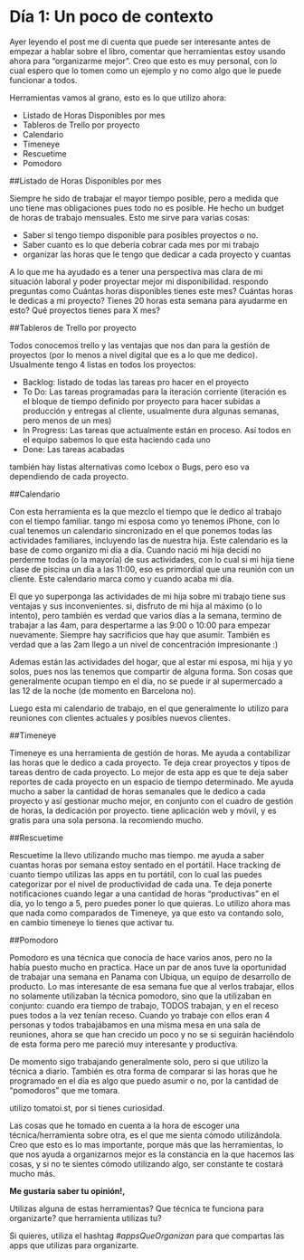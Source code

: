   
# Día 1: Un poco de contexto

Ayer leyendo el post me di cuenta que puede ser interesante antes de empezar a hablar sobre el libro, comentar que herramientas estoy usando ahora para “organizarme mejor”. Creo que esto es muy personal, con lo cual espero que lo tomen como un ejemplo y no como algo que le puede funcionar a todos.

Herramientas vamos al grano, esto es lo que utilizo ahora:

- Listado de Horas Disponibles por mes
- Tableros de Trello por proyecto
- Calendario
- Timeneye
- Rescuetime
- Pomodoro

  


##Listado de Horas Disponibles por mes

Siempre he sido de trabajar el mayor tiempo posible, pero a medida que uno tiene mas obligaciones pues todo no es posible. He hecho un budget de horas de trabajo mensuales. Esto me sirve para varias cosas:
- Saber si tengo tiempo disponible para posibles proyectos o no.
- Saber cuanto es lo que debería cobrar cada mes por mi trabajo
- organizar las horas que le tengo que dedicar a cada proyecto y cuantas

A lo que me ha ayudado es a tener una perspectiva mas clara de mi situación laboral y poder proyectar mejor mi disponibilidad. respondo preguntas como Cuántas horas disponibles tienes este mes? Cuántas horas le dedicas a mi proyecto? Tienes 20 horas esta semana para ayudarme en esto? Qué proyectos tienes para X mes?


##Tableros de Trello por proyecto

Todos conocemos trello y las ventajas que nos dan para la gestión de proyectos (por lo menos a nivel digital que es a lo que me dedico). Usualmente tengo 4 listas en todos los proyectos:
- Backlog: listado de todas las tareas pro hacer en el proyecto
- To Do: Las tareas programadas para la iteración corriente (iteración es el bloque de tiempo definido por proyecto para hacer subidas a producción y entregas al cliente, usualmente dura algunas semanas, pero menos de un mes)
- In Progress: Las tareas que actualmente están en proceso. Así todos en el equipo sabemos lo que esta haciendo cada uno
- Done: Las tareas acabadas

también hay listas alternativas como Icebox o Bugs, pero eso va dependiendo de cada proyecto.

##Calendario

Con esta herramienta es la que mezclo el tiempo que le dedico al trabajo con el tiempo familiar. tango mi esposa como yo tenemos iPhone, con lo cual tenemos un calendario sincronizado en el que ponemos todas las actividades familiares, incluyendo las de nuestra hija. Este calendario es la base de como organizo mi día a día. Cuando nació mi hija decidí no perderme todas (o la mayoría) de sus actividades, con lo cual si mi hija tiene clase de piscina un día a las 11:00, eso es primordial que una reunión con un cliente. Este calendario marca como y cuando acaba mi día.

El que yo superponga las actividades de mi hija sobre mi trabajo tiene sus ventajas y sus inconvenientes. si, disfruto de mi hija al máximo (o lo intento), pero también es verdad que varios días a la semana, termino de trabajar a las 4am, para despertarme a las 9:00 o 10:00 para empezar nuevamente. Siempre hay sacrificios que hay que asumir. También es verdad que a las 2am llego a un nivel de concentración impresionante :)

Ademas están las actividades del hogar, que al estar mi esposa, mi hija y yo solos, pues nos las tenemos que compartir de alguna forma. Son cosas que generalmente ocupan tiempo en el día, no se puede ir al supermercado a las 12 de la noche (de momento en Barcelona no).

Luego esta mi calendario de trabajo, en el que generalmente lo utilizo para reuniones con clientes actuales y posibles nuevos clientes.

##Timeneye

Timeneye es una herramienta de gestión de horas. Me ayuda a contabilizar las horas que le dedico a cada proyecto. Te deja crear proyectos y tipos de tareas dentro de cada proyecto. Lo mejor de esta app es que te deja saber reportes de cada proyecto en un espacio de tiempo determinado. Me ayuda mucho a saber la cantidad de horas semanales que le dedico a cada proyecto y así gestionar mucho mejor, en conjunto con el cuadro de gestión de horas, la dedicación por proyecto. tiene aplicación web y móvil, y es gratis para una sola persona. la recomiendo mucho.


##Rescuetime

Rescuetime la llevo utilizando mucho mas tiempo. me ayuda a saber cuantas horas por semana estoy sentado en el portátil. Hace tracking de cuanto tiempo utilizas las apps en tu portátil, con lo cual las puedes categorizar por el nivel de productividad de cada una. Te deja ponerte notificaciones cuando legar a una cantidad de horas “productivas” en el día, yo lo tengo a 5, pero puedes poner lo que quieras. Lo utilizo ahora mas que nada como comparados de Timeneye, ya que esto va contando solo, en cambio timeneye lo tienes que activar tu.


##Pomodoro

Pomodoro es una técnica que conocía de hace varios anos, pero no la había puesto mucho en practica. Hace un par de anos tuve la oportunidad de trabajar una semana en Panama con Ubiqua, un equipo de desarrollo de producto. Lo mas interesante de esa semana fue que al verlos trabajar, ellos no solamente utilizaban la técnica pomodoro, sino que la utilizaban en conjunto: cuando era tiempo de trabajo, TODOS trabajan, y en el receso pues todos a la vez tenían receso. Cuando yo trabaje con ellos eran 4 personas y todos trabajábamos en una misma mesa en una sala de reuniones, ahora se que han crecido un poco y no se si seguirán haciéndolo de esta forma pero me pareció muy interesante y productiva.

De momento sigo trabajando generalmente solo, pero si que utilizo la técnica a diario. También es otra forma de comparar si las horas que he programado en el día es algo que puedo asumir o no, por la cantidad de “pomodoros” que me tomara.

utilizo tomatoi.st, por si tienes curiosidad.

Las cosas que he tomado en cuenta a la hora de escoger una técnica/herramienta sobre otra, es el que me sienta cómodo utilizándola. Creo que esto es lo mas importante, porque más que las herramientas, lo que nos ayuda a organizarnos mejor es la constancia en la que hacemos las cosas, y si no te sientes cómodo utilizando algo, ser constante te costará mucho más.

**Me gustaría saber tu opinión!,**

Utilizas alguna de estas herramientas? Que técnica te funciona para organizarte? que herramienta utilizas tu?

Si quieres, utiliza el hashtag *#appsQueOrganizan* para que compartas las apps que utilizas para organizarte.